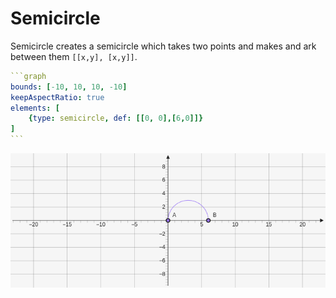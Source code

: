 # Semicircle

Semicircle creates a semicircle which takes two points and makes and ark between them `[[x,y], [x,y]]`.

````yaml
```graph
bounds: [-10, 10, 10, -10]
keepAspectRatio: true
elements: [
	{type: semicircle, def: [[0, 0],[6,0]]}
]
```
````

![semicircle](../../imgs/Semicircle-graph-1.png)

